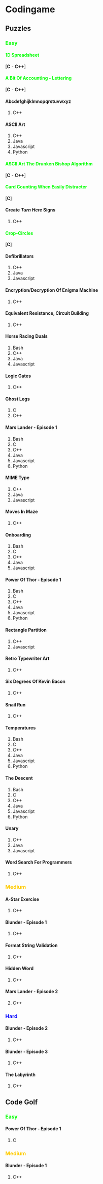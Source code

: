 <style>
    .easy {
        color: #00ff00;
    }

    .medium {
        color: #ffcc00;
    }

    .hard {
        color: #0000ff;
    }
</style>

# Codingame

## Puzzles

### <p class="easy"> **Easy** </p>

#### <p class="easy"> 1D Spreadsheet </p>

[**C** - **C++**]

#### <p class="easy"> A Bit Of Accounting - Lettering </p>

[**C** - **C++**]

#### Abcdefghijklmnopqrstuvwxyz

1.  C++

#### ASCII Art

1.  C++
2.  Java
3.  Javascript
4.  Python

#### <p class="easy"> ASCII Art The Drunken Bishop Algorithm </p>

[**C** - **C++**]

#### <p class="easy"> Card Counting When Easily Distracter </p>

[**C**]

#### Create _Turn Here_ Signs

1.  C++

#### <p class="easy"> Crop-Circles </p>

[**C**]

#### Defibrillators

1.  C++
2.  Java
3.  Javascript

#### Encryption/Decryption Of Enigma Machine

1.  C++

#### Equivalent Resistance, Circuit Building

1.  C++

#### Horse Racing Duals

1.  Bash
2.  C++
3.  Java
4.  Javascript

#### Logic Gates

1.  C++

#### Ghost Legs

1.  C
2.  C++

#### Mars Lander - Episode 1

1.  Bash
2.  C
3.  C++
4.  Java
5.  Javascript
6.  Python

#### MIME Type

1.  C++
2.  Java
3.  Javascript

#### Moves In Maze

1.  C++

#### Onboarding

1.  Bash
2.  C
3.  C++
4.  Java
5.  Javascript

#### Power Of Thor - Episode 1

1.  Bash
2.  C
3.  C++
4.  Java
5.  Javascript
6.  Python

#### Rectangle Partition

1.  C++
2.  Javascript

#### Retro Typewriter Art

1.  C++

#### Six Degrees Of Kevin Bacon

1.  C++

#### Snail Run

1.  C++

#### Temperatures

1.  Bash
2.  C
3.  C++
4.  Java
5.  Javascript
6.  Python

#### The Descent

1.  Bash
2.  C
3.  C++
4.  Java
5.  Javascript
6.  Python

#### Unary

1.  C++
2.  Java
3.  Javascript

#### Word Search For Programmers

1.  C++

### <p class="medium"> Medium </p>

#### A-Star Exercise

1.  C++

#### Blunder - Episode 1

1.  C++

#### Format String Validation

1.  C++

#### Hidden Word

1.  C++

#### Mars Lander - Episode 2

2.  C++

### <p class="hard"> Hard </p>

#### Blunder - Episode 2

1.  C++

#### Blunder - Episode 3

1. C++

#### The Labyrinth

1.  C++

## Code Golf

### <p class="easy"> Easy </p>

#### Power Of Thor - Episode 1

1. C

### <p class="medium"> Medium </p>

#### Blunder - Episode 1

1. C++
